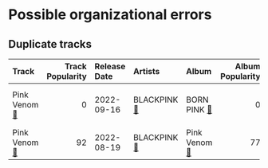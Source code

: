 # Possible organizational errors

## Duplicate tracks

| Track                                                                 |   Track Popularity | Release Date   | Artists                                                               | Album                                                                 |   Album Popularity | Playlists                                                                                                                                          | Label                               | 💚   |
|:----------------------------------------------------------------------|-------------------:|:---------------|:----------------------------------------------------------------------|:----------------------------------------------------------------------|-------------------:|:---------------------------------------------------------------------------------------------------------------------------------------------------|:------------------------------------|:----|
| Pink Venom [🔗](https://open.spotify.com/track/6stcJnJHPO8RrYx5LLz5OP) |                  0 | 2022-09-16     | BLACKPINK [🔗](https://open.spotify.com/artist/41MozSoPIsD1dJM0CLPjZF) | BORN PINK [🔗](https://open.spotify.com/album/7jaSNQUBJbvfbZHLNFrV7P)  |                  0 | K-Pop Favorites [🔗](https://open.spotify.com/playlist/1ZbxKv1noxwZ4zFgRNEFIo), K-Pop [🔗](https://open.spotify.com/playlist/0Xp2gQ9p4VMgt5HauIfIq7) | YG Entertainment/Interscope Records | 💚   |
| Pink Venom [🔗](https://open.spotify.com/track/0skYUMpS0AcbpjcGsAbRGj) |                 92 | 2022-08-19     | BLACKPINK [🔗](https://open.spotify.com/artist/41MozSoPIsD1dJM0CLPjZF) | Pink Venom [🔗](https://open.spotify.com/album/3dZBZnDa3z20uEVnxR38M1) |                 77 | K-Pop [🔗](https://open.spotify.com/playlist/0Xp2gQ9p4VMgt5HauIfIq7)                                                                                | YG Entertainment/Interscope Records |     |
